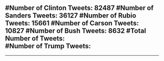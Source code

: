 #Number of Clinton Tweets: 82487
#Number of Sanders Tweets: 36127
#Number of Rubio Tweets: 15661
#Number of Carson Tweets: 10827
#Number of Bush Tweets: 8632
#Total Number of Tweets:  
#Number of Trump Tweets: 
---
---
